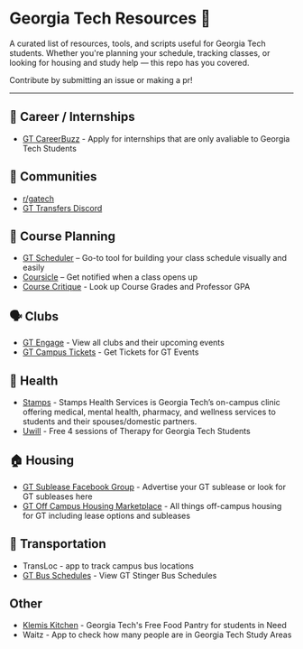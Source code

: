 # Georgia Tech Resources 🐝

A curated list of resources, tools, and scripts useful for Georgia Tech students. Whether you're planning your schedule, tracking classes, or looking for housing and study help — this repo has you covered.  

Contribute by submitting an issue or making a pr!  

---

## 💼 Career / Internships
- [GT CareerBuzz](https://gatech-csm.symplicity.com/students/app/home) - Apply for internships that are only avaliable to Georgia Tech Students

## 💬 Communities
- [r/gatech](https://www.reddit.com/r/gatech/)
- [GT Transfers Discord](https://discord.gg/CACBDaJeTy)

## 📅 Course Planning
- [GT Scheduler](https://www.gt-scheduler.org) – Go-to tool for building your class schedule visually and easily
- [Coursicle](https://www.coursicle.com) – Get notified when a class opens up
- [Course Critique](https://critique.gatech.edu) - Look up Course Grades and Professor GPA 

## 🗣️ Clubs
- [GT Engage](https://gatech.campuslabs.com/engage) - View all clubs and their upcoming events
- [GT Campus Tickets](https://studentcenter.gatech.edu/tickets) - Get Tickets for GT Events

## 🏥 Health
- [Stamps](https://health.gatech.edu) - Stamps Health Services is Georgia Tech’s on-campus clinic offering medical, mental health, pharmacy, and wellness services to students and their spouses/domestic partners.
- [Uwill](https://app.uwill.com/dashboard) - Free 4 sessions of Therapy for Georgia Tech Students

## 🏠 Housing
- [GT Sublease Facebook Group](https://www.facebook.com/groups/GeorgiaTechSubleasesRoommates) - Advertise your GT sublease or look for GT subleases here
- [GT Off Campus Housing Marketplace](https://offcampus.housing.gatech.edu/) - All things off-campus housing for GT including lease options and subleases

## 🚐 Transportation
- TransLoc - app to track campus bus locations
- [GT Bus Schedules](https://www.pts.gatech.edu/shuttles/stinger/) - View GT Stinger Bus Schedules

## Other
- [Klemis Kitchen](https://star.studentlife.gatech.edu/klemis-kitchen) - Georgia Tech's Free Food Pantry for students in Need
- Waitz - App to check how many people are in Georgia Tech Study Areas





